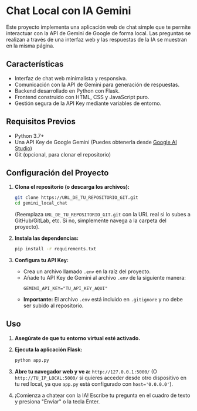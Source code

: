 # Chat Local con IA Gemini

Este proyecto implementa una aplicación web de chat simple que te permite interactuar con la API de Gemini de Google de forma local. Las preguntas se realizan a través de una interfaz web y las respuestas de la IA se muestran en la misma página.

## Características

*   Interfaz de chat web minimalista y responsiva.
*   Comunicación con la API de Gemini para generación de respuestas.
*   Backend desarrollado en Python con Flask.
*   Frontend construido con HTML, CSS y JavaScript puro.
*   Gestión segura de la API Key mediante variables de entorno.


## Requisitos Previos

*   Python 3.7+
*   Una API Key de Google Gemini (Puedes obtenerla desde [Google AI Studio](https://aistudio.google.com/))
*   Git (opcional, para clonar el repositorio)

## Configuración del Proyecto

1.  **Clona el repositorio (o descarga los archivos):**
    ```bash
    git clone https://URL_DE_TU_REPOSITORIO_GIT.git
    cd gemini_local_chat
    ```
    (Reemplaza `URL_DE_TU_REPOSITORIO_GIT.git` con la URL real si lo subes a GitHub/GitLab, etc. Si no, simplemente navega a la carpeta del proyecto).

2.  **Instala las dependencias:**
    ```bash
    pip install -r requirements.txt
    ```

3.  **Configura tu API Key:**
    *   Crea un archivo llamado `.env` en la raíz del proyecto.
    *   Añade tu API Key de Gemini al archivo `.env` de la siguiente manera:
        ```env
        GEMINI_API_KEY="TU_API_KEY_AQUI"
        ```
    *   **Importante:** El archivo `.env` está incluido en `.gitignore` y no debe ser subido al repositorio.

## Uso

1.  **Asegúrate de que tu entorno virtual esté activado.**

2.  **Ejecuta la aplicación Flask:**
    ```bash
    python app.py
    ```

3.  **Abre tu navegador web y ve a:**
    `http://127.0.0.1:5000/`
    (O `http://TU_IP_LOCAL:5000/` si quieres acceder desde otro dispositivo en tu red local, ya que `app.py` está configurado con `host='0.0.0.0'`).

4.  ¡Comienza a chatear con la IA! Escribe tu pregunta en el cuadro de texto y presiona "Enviar" o la tecla Enter.
